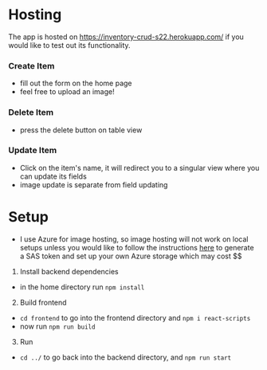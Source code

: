 # Hosting

The app is hosted on https://inventory-crud-s22.herokuapp.com/ if you would like to test out its functionality.

### Create Item

- fill out the form on the home page
- feel free to upload an image!

### Delete Item

- press the delete button on table view

### Update Item

- Click on the item's name, it will redirect you to a singular view where you can update its fields
- image update is separate from field updating

# Setup

- I use Azure for image hosting, so image hosting will not work on local setups unless you would like to follow the instructions [here](https://docs.microsoft.com/en-us/azure/developer/javascript/tutorial/browser-file-upload-azure-storage-blob) to generate a SAS token and set up your own Azure storage which may cost $$

1. Install backend dependencies

- in the home directory run `npm install`

2. Build frontend

- `cd frontend` to go into the frontend directory and `npm i react-scripts`
- now run `npm run build`

3. Run

- `cd ../` to go back into the backend directory, and `npm run start`
